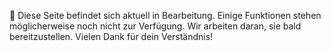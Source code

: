 🚧 Diese Seite befindet sich aktuell in Bearbeitung.
Einige Funktionen stehen möglicherweise noch nicht zur Verfügung. Wir arbeiten daran, sie bald bereitzustellen. Vielen Dank für dein Verständnis!
